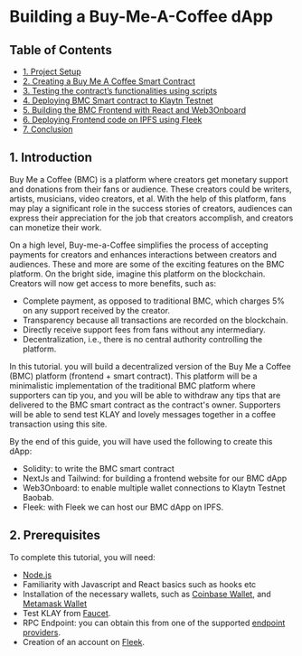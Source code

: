 # Building a Buy-Me-A-Coffee dApp

## Table of Contents <a href="#table-of-contents" id="table-of-contents"></a>

* [1. Project Setup](1.-project-setup.md)
* [2. Creating a Buy Me A Coffee Smart Contract](2.-creating-bmc-contract.md)
* [3. Testing the contract’s functionalities using scripts](3.-testing-bmc-contract-using-scripts.md)
* [4. Deploying BMC Smart contract to Klaytn Testnet ](4.-deploying-bmc-contract.md)
* [5. Building the BMC Frontend with React and Web3Onboard](5.-bmc-frontend-with-react-and-web3onboard.md)
* [6. Deploying Frontend code on IPFS using Fleek](6.-deploying-frontend-to-fleek.md)
* [7. Conclusion](7.-conclusion.md)

## 1. Introduction <a href="#1-introduction" id="1-introduction"></a>
Buy Me a Coffee (BMC) is a platform where creators get monetary support and donations from their fans or audience. These creators could be writers, artists, musicians, video creators, et al. With the help of this platform, fans may play a significant role in the success stories of creators, audiences can express their appreciation for the job that creators accomplish, and creators can monetize their work.

On a high level, Buy-me-a-Coffee simplifies the process of accepting payments for creators and enhances interactions between creators and audiences. These and more are some of the exciting features on the BMC platform. On the bright side, imagine this platform on the blockchain. Creators will now get access to more benefits, such as:

- Complete payment, as opposed to traditional BMC, which charges 5% on any support received by the creator.
- Transparency because all transactions are recorded on the blockchain.
- Directly receive support fees from fans without any intermediary.
- Decentralization, i.e., there is no central authority controlling the platform.

In this tutorial. you will build a decentralized version of the Buy Me a Coffee (BMC) platform (frontend + smart contract). This platform will be a minimalistic implementation of the traditional BMC platform where supporters can tip you, and you will be able to withdraw any tips that are delivered to the BMC smart contract as the contract's owner. Supporters will be able to send test KLAY and lovely messages together in a coffee transaction using this site. 

By the end of this guide, you will have used the following to create this dApp: 
- Solidity: to write the BMC smart contract
- NextJs and Tailwind: for building a frontend website for our BMC dApp
- Web3Onboard: to enable multiple wallet connections to Klaytn Testnet Baobab.
- Fleek: with Fleek we can host our BMC dApp on IPFS.

## 2. Prerequisites <a href="#2-prerequisites" id="2-prerequisites"></a>
To complete this tutorial, you will need:
- [Node.js](https://nodejs.org/en/download/package-manager) 
- Familiarity with Javascript and React basics such as hooks etc
- Installation of  the necessary wallets, such as [Coinbase Wallet](https://www.coinbase.com/wallet/downloads), and [Metamask Wallet](https://metamask.io/download/)
- Test KLAY from [Faucet](https://baobab.wallet.klaytn.foundation/faucet).
- RPC Endpoint: you can obtain this from one of the supported [endpoint providers](https://docs.klaytn.foundation/content/dapp/json-rpc/public-en).
- Creation of an account on [Fleek](https://app.fleek.co/).
